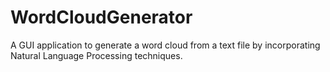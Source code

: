 # WordCloudGenerator
A GUI application to generate a word cloud from a text file by incorporating Natural Language Processing techniques.
